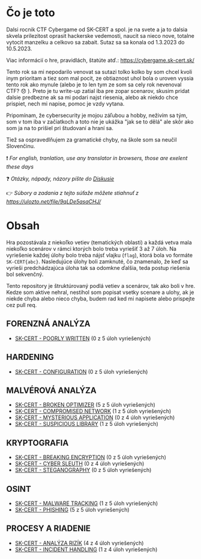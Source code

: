 # Čo je toto

Dalsi rocnik CTF Cybergame od SK-CERT a spol. je na svete a ja to dalsia skvela prilezitost oprasit hackerske vedemosti, naucit sa nieco nove, totalne vytocit manzelku a celkovo sa zabait. Sutaz sa sa konala od 1.3.2023 do 10.5.2023.

Viac informácií o hre, pravidlách, štatúte atď.: https://cybergame.sk-cert.sk/

Tento rok sa mi nepodarilo venovat sa sutazi tolko kolko by som chcel kvoli inym prioritam a tiez som mal pocit, ze obtiaznost uhol bola o uroven vyssia tento rok ako mynule (alebo je to len tym ze som sa cely rok nevenoval CTF? :disappointed: ). Preto je tu write-up zatial iba pre zopar scenarov, skusim pridat dalsie predbezne ak sa mi podari najst riesenia, alebo ak niekdo chce prispiet, nech mi napise, pomoc je vzdy vytana.

Pripomínam, že cybersecurity je mojou záľubou a hobby, neživím sa tým, som v tom iba v začiatkoch a toto nie je ukážka "jak se to dělá" ale skôr ako som ja na to prišiel pri študovaní a hraní sa.

Tiež sa ospravedlňujem za gramatické chyby, na škole som sa neučil Slovenčinu. 

:exclamation: *For english, tranlation, use any translator in browsers, those are exelent these days* 

:question: *Otázky, nápady, názory píšte do [Diskusie](https://github.com/bakiba/SK-CERT-CYBERGAME-2023/discussions)*

:point_right: *Súbory a zadania z tejto súťaže môžete stiahnuť z https://ulozto.net/file/9qLDe5asaCHJ/*

# Obsah

Hra pozostávala z niekoľko vetiev (tematických oblasti) a každá vetva mala niekoľko scenárov v rámci ktorých bolo treba vyriešiť 3 až 7 úloh. Na vyriešenie každej úlohy bolo treba nájsť vlajku (`flag`), ktorá bola vo formáte `SK-CERT{abc}`. Nasledujúce úlohy boli zamknuté, čo znamenalo, že keď sa vyrieši predchádzajúca úloha tak sa odomkne ďalšia, teda postup riešenia bol sekvenčný.

Tento repository je štruktúrovaný podlá vetiev a scenárov, tak ako boli v hre. Kedze som aktive nehral, nestihol som popisat vsetky scenare a ulohy, ak je niekde chyba alebo nieco chyba, budem rad ked mi napisete alebo prispejte cez pull req.

## FORENZNÁ ANALÝZA

* [SK-CERT - POORLY WRITTEN](FORENZNÁ%20ANALÝZA/SK-CERT%20-%20POORLY%20WRITTEN.md) (0 z 5 úloh vyriešených)

## HARDENING

* [SK-CERT - CONFIGURATION](HARDENING/SK-CERT%20-%20CONFIGURATION.md) (0 z 5 úloh vyriešených)

## MALVÉROVÁ ANALÝZA

* [SK-CERT - BROKEN OPTIMIZER](MALVÉROVÁ%20ANALÝZA/SK-CERT%20-%20BROKEN%20OPTIMIZER.md) (5 z 5 úloh vyriešených)
* [SK-CERT - COMPROMISED NETWORK](MALVÉROVÁ%20ANALÝZA/SK-CERT%20-%20COMPROMISED%20NETWORK.md) (1 z 5 úloh vyriešených)
* [SK-CERT - MYSTERIOUS APPLICATION](MALVÉROVÁ%20ANALÝZA/SK-CERT%20-%20MYSTERIOUS%20APPLICATION.md) (0 z 4 úloh vyriešených)
* [SK-CERT - SUSPICIOUS LIBRARY](MALVÉROVÁ%20ANALÝZA/SK-CERT%20-%20SUSPICIOUS%20LIBRARY.md) (1 z 5 úloh vyriešených)

## KRYPTOGRAFIA

* [SK-CERT - BREAKING ENCRYPTION](KRYPTOGRAFIA/SK-CERT%20-%20BREAKING%20ENCRYPTION.md) (0 z 5 úloh vyriešených)
* [SK-CERT - CYBER SLEUTH](KRYPTOGRAFIA/SK-CERT%20-%20CYBER%20SLEUTH.md) (0 z 4 úloh vyriešených)
* [SK-CERT - STEGANOGRAPHY](KRYPTOGRAFIA/SK-CERT%20-%20STEGANOGRAPHY.md) (0 z 5 úloh vyriešených)

## OSINT

* [SK-CERT - MALWARE TRACKING](OSINT/SK-CERT%20-%20MALWARE%20TRACKING.md) (1 z 5 úloh vyriešených)
* [SK-CERT - PHISHING](OSINT/SK-CERT%20-%20PHISHING.md) (5 z 5 úloh vyriešených)

## PROCESY A RIADENIE

* [SK-CERT - ANALÝZA RIZÍK](/PROCESY%20A%20RIADENIE/SK-CERT%20-%20ANAL%C3%9DZA%20RIZ%C3%8DK.md) (4 z 4 úloh vyriešených)
* [SK-CERT - INCIDENT HANDLING](/PROCESY%20A%20RIADENIE/SK-CERT%20-%20INCIDENT%20HANDLING.md) (1 z 4 úloh vyriešených)



